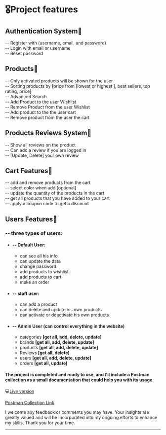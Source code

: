 # 🎖️Project features

## __Authentication System📌__
 -- Register with (username, email, and password)<br />
 -- Login with email or username<br />
 -- Reset password<br />
## __Products📌__
  -- Only activated products will be shown for the user <br />
  -- Sorting products by [price from [lowest or highest ], best sellers, top rating, price]<br />
  -- Advanced Search<br />
  -- Add Product to the user Wishlist<br />
  -- Remove Product from the user Wishlist<br />
  -- Add product to the the user cart<br />
  -- Remove product from the user the cart

## __Products Reviews System📌__
  -- Show all reviews on the product<br />
  -- Can add a review if you are logged in<br />
  -- [Update, Delete] your own review

## __Cart Features📌__
 -- add and remove products from the cart<br />
 -- select color when add [optional]<br />
 -- update the quantity of the products in the cart<br />
 -- get all products that you have added to your cart<br />
 -- apply a coupon code to get a discount

## __Users Features📌__
 ### **-- three types of users:**
 - #### -- Default User:<br />
   - can see all his info
   - can update the data
   - change password
   - add products to wishlist
   - add products to cart
   - make an order

 - #### -- staff user:<br />
   - can add a product
   - can delete and update his own products
   - can activate or deactivate his own products 

 - #### -- Admin User **(can control everything in the website)**
   - categories **[get all, add, delete, update]**
   - brands **[get all, add, delete, update]**
   - products **[get all, add, delete, update]**
   - Reviews **[get all, delete]**
   - users **[get all, add, delete, update]**
   - orders **[get all, update]**


#### The project is completed and ready to use, and I'll include a Postman collection as a small documentation that could help you with its usage.

💻[Live version](https://django-ecommerce-api.onrender.com/api/products/) <br />

[Postman Collection Link](https://www.postman.com/interstellar-station-543920/workspace/django-ecommerce-api/collection/14788230-5b06dde3-90ae-4cde-9e77-df739e34a40f?action=share&creator=14788230&active-environment=14788230-614e2c46-6648-4595-9b26-6bed45e6b170) 

I welcome any feedback or comments you may have. Your insights are greatly valued and will be incorporated into my ongoing efforts to enhance my skills. Thank you for your time.

----------------------